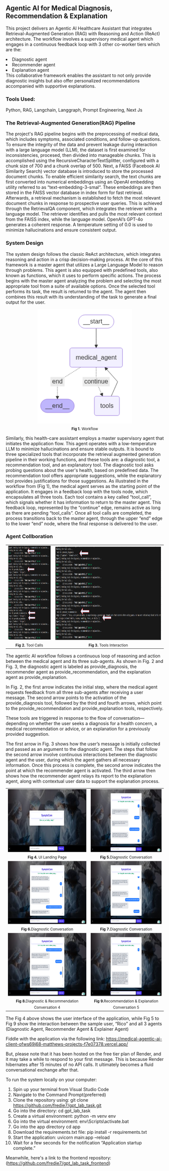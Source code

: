 ## Agentic AI for Medical Diagnosis, Recommendation & Explanation

This project delivers an Agentic AI Healthcare Assistant that integrates Retrieval-Augmented Generation (RAG) with Reasoning and Action (ReAct) architecture.
The workflow involves a supervisory medical agent which engages in a continuous feedback loop with 3 other co-worker tiers which are the:
<li>Diagnostic agent</li>
<li>Recommender agent</li>
<li>Explanation agent</li>
This collaborative framework enables the assistant to not only provide diagnostic insights but also offer personalized recommendations accompanied with supportive explanations.


### Tools Used:
Python, RAG, Langchain, Langgraph, Prompt Engineering, Next Js

### The Retrieval-Augmented Generation(RAG) Pipeline

The project's RAG pipeline begins with the preprocessing of medical data, which includes symptoms, associated conditions, and follow-up questions. To ensure the integrity of the data and prevent leakage during interaction with a large language model (LLM), the dataset is first examined for inconsistencies, procesed, then divided into manageable chunks. This is accomplished using the RecursiveCharacterTextSplitter, configured with a chunk size of 700 and a chunk overlap of 500.
Next, a FAISS (Facebook AI Similarity Search) vector database is introduced to store the processed document chunks. To enable efficient similarity search, the text chunks are first converted into numerical embeddings using an OpenAI embedding utility referred to as “text-embedding-3-smal“. These embeddings are then stored in the FAISS vector database in index form for fast retrieval.
Afterwards, a retrieval mechanism is established to fetch the most relevant document chunks in response to prospective user queries. This is achieved through the RetrievalQA component, which integrates the retriever with a language model. The retriever identifies and pulls the most relevant context from the FAISS index, while the language model. OpenAI’s GPT-4o generates a coherent response. A temperature setting of 0.0 is used to minimize hallucinations and ensure consistent output.


### System Design

The system design follows the classic ReAct architecture, which integrates reasoning and action in a crisp decision-making process. At the core of this framework is a master agent that utilizes a Large Language Model to reason through problems. This agent is also equipped with predefined tools, also known as functions, which it uses to perform specific actions. The process begins with the master agent analyzing the problem and selecting the most appropriate tool from a suite of available options. Once the selected tool performs its task, the result is returned to the agent. The agent then combines this result with its understanding of the task to generate a final output for the user.

<!--![image_alt](https://github.com/fredie7/gpt_lab_task/blob/main/Screenshot%20(3736).png?raw=true)-->

<div align="center">
  <img src="https://github.com/fredie7/gpt_lab_task/blob/main/Syatem%20Design%20(3778).png?raw=true" />
  <br>
   <sub><b>Fig 1.</b> Workflow</sub>
</div>
  


Similarly, this health-care assistant employs a master supervisory agent that initiates the application flow. This agent operates with a low-temperature LLM to minimize hallucinations and ensure stable outputs. It is bound to three specialized tools that incorporate the retrieval augmented generation pipeline in their working functions, and these tools are: a diagnostic tool, a recommendation tool, and an explanatory tool. The diagnostic tool asks probing questions about the user's health, based on predefined data. The recommendation tool offers appropriate suggestions, while the explanatory tool provides justifications for those suggestions.
As illustrated in the workflow from (Fig 1), the medical agent serves as the starting point of the application. It engages in a feedback loop with the tools node, which encapsulates all three tools. Each tool contains a key called “tool_call”, which signals whether it has information to return to the master agent. This feedback loop, represented by the “continue” edge, remains active as long as there are pending “tool_calls”. Once all tool calls are completed, the process transitions back to the master agent, through the upper “end” edge to the lower “end” node, where the final response is delivered to the user.

### Agent Collboration

<table align="center">
  <tr>
    <td align="center">
      <img src="https://github.com/fredie7/gpt_lab_task/blob/main/Tool%20Calls%20(3770).png?raw=true" height="300"><br>
      <sub><b>Fig 2.</b> Tool Calls</sub>
    </td>
    <td align="center">
      <img src="https://github.com/fredie7/gpt_lab_task/blob/main/Tools%20interaction%20(3774).png?raw=true" height="300"><br>
      <sub><b>Fig 3.</b> Tools Interaction</sub>
    </td>
  </tr>
</table>

The agentic AI workflow follows a continuous loop of reasoning and action between the medical agent and its three sub-agents. As shown in Fig. 2 and Fig. 3, the diagnostic agent is labeled as provide_diagnosis, the recommender agent as provide_recommendation, and the explanation agent as provide_explanation.

In Fig. 2, the first arrow indicates the initial step, where the medical agent requests feedback from all three sub-agents after receiving a user message. The second arrow points to the activation of the provide_diagnosis tool, followed by the third and fourth arrows, which point to the provide_recommendation and provide_explanation tools, respectively.

These tools are triggered in response to the flow of conversation—depending on whether the user seeks a diagnosis for a health concern, a medical recommendation or advice, or an explanation for a previously provided suggestion.

The first arrow in Fig. 3 shows how the user’s message is initially collected and passed as an argument to the diagnostic agent. The steps that follow the second arrow involve continuous interactions between the diagnostic agent and the user, during which the agent gathers all necessary information. Once this process is complete, the second arrow indicates the point at which the recommender agent is activated. The third arrow then shows how the recommender agent relays its report to the explanation agent, along with contextual user data to support the explanation process.

<table>
  <tr>
    <td align="center">
      <img src="https://github.com/fredie7/gpt_lab_task/blob/main/UI%20(3776).png?raw=true" height="200"><br>
      <sub><b>Fig 4.</b> UI Landing Page</sub>
    </td>
    <td align="center">
      <img src="https://github.com/fredie7/gpt_lab_task/blob/main/conversation_1%20(3763).png?raw=true" height="200"><br>
      <sub><b>Fig 5.</b>Diagnostic Conversation</sub>
    </td>
  </tr>
  <tr>
    <td align="center">
      <img src="https://github.com/fredie7/gpt_lab_task/blob/main/conversation_2%20(3764).png?raw=true" height="200"><br>
      <sub><b>Fig 6.</b>Diagnostic Conversation</sub>
    </td>
    <td align="center">
      <img src="https://github.com/fredie7/gpt_lab_task/blob/main/conversation_3%20(3765).png?raw=true" height="200"><br>
      <sub><b>Fig 7.</b>Diagnostic Conversation</sub>
    </td>
  </tr>
  <tr>
    <td align="center">
      <img src="https://github.com/fredie7/gpt_lab_task/blob/main/conversation_4%20(3766).png?raw=true" height="200"><br>
      <sub><b>Fig 8.</b>Diagnostic & Recommendation Conversation 4</sub>
    </td>
    <td align="center">
      <img src="https://github.com/fredie7/gpt_lab_task/blob/main/conversation_5%20(3767).png?raw=true" height="200"><br>
      <sub><b>Fig 9.</b>Recommendation & Explanation Conversation 5</sub>
    </td>
  </tr>
</table>

The Fig 4 above shows the user interface of the application, while Fig 5 to Fig 9 show the interaction between the sample user, “Rico” and all 3 agents (Diagnostic Agent, Recommender Agent & Explainer Agent)

<p>
  Fiddle with the application via the following link: 
  <a href="https://medical-agentic-ai-client.vercel.app/" target="_blank" rel="noopener noreferrer">
    https://medical-agentic-ai-client-ofws69j68-matthews-projects-f7e07378.vercel.app/
  </a>
  <p>But, please note that it has been hosted on the free tier plan of Render, and it may take a while to respond to your first message. This is because Render hibernates after 15 minutes         of no API calls. It ultimately becomes a fluid conversational exchange after that.
  </p>
</p>


To run the system locally on your computer:
1.	Spin up your terminal from Visual Studio Code
2.	Navigate to the Command Prompt(preferred)
3.	Clone the repository using: git clone https://github.com/fredie7/gpt_lab_task.git
4.	Go into the directory: cd gpt_lab_task
5.	Create a virtual environment: python -m venv env
6.	Go into the virtual environment: env\Scripts\activate.bat
7.	Go into the app directory cd app
8.	Download the requirements.txt file: pip install -r requirements.txt
9.	Start the application: uvicorn main:app –reload
10.	Wait for a few seconds for the notification “Application startup complete.”

Meanwhile, here's a link to the frontend repository: (https://github.com/fredie7/gpt_lab_task_frontend)




